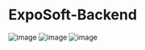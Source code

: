 # ExpoSoft-Backend
![image](https://user-images.githubusercontent.com/83921891/157145154-1d278495-99e7-42a3-9afd-bfd09be92870.png)
![image](https://user-images.githubusercontent.com/83921891/157145389-ed193883-00f8-43c6-9d8a-dab5d40066cb.png)
![image](https://user-images.githubusercontent.com/83921891/157145416-cfe6e481-8a63-4272-97e4-e3eee99cfa8d.png)


